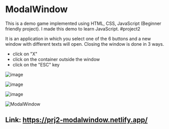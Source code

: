 # ModalWindow
This is a demo game implemented using HTML, CSS, JavaScript (Beginner friendly project). I made this demo to learn JavaScript. #project2


It is an application in which you select one of the 6 buttons and a new window with different texts will open. Closing the window is done in 3 ways.
- click on "X"
- click on the container outside the window
- click on the "ESC" key

![image](https://github.com/Asavei16/ModalWindow/assets/57408487/3b36f92d-8e6a-42c9-990c-8beeeb4cf016)

![image](https://github.com/Asavei16/ModalWindow/assets/57408487/aa936ce0-d20c-44b2-a29c-268891affa4d)

![image](https://github.com/Asavei16/ModalWindow/assets/57408487/48d65cc7-c852-4b53-a1e4-d7e986897ee4)

![ModalWindow](https://github.com/Asavei16/ModalWindow/assets/57408487/7a32720f-09a7-446d-850f-43b994bec048)

## Link: https://prj2-modalwindow.netlify.app/

